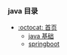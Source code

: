 ### java 目录

- [:octocat: 首页](/README.md)
  - [java 基础](md/java/basic/)
  - [springboot](md/java/springboot)
